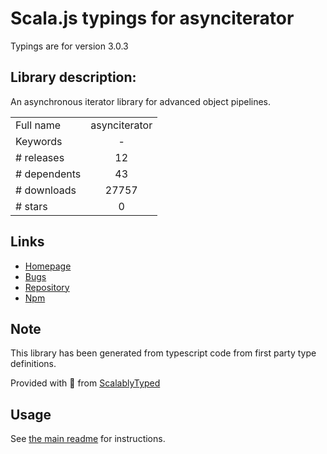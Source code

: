 
# Scala.js typings for asynciterator

Typings are for version 3.0.3

## Library description:
An asynchronous iterator library for advanced object pipelines.

|                    |                 |
| ------------------ | :-------------: |
| Full name          | asynciterator |
| Keywords           | - |
| # releases         | 12 |
| # dependents       | 43 |
| # downloads        | 27757 |
| # stars            | 0 |

## Links
- [Homepage](https://github.com/RubenVerborgh/AsyncIterator#readme)
- [Bugs](https://github.com/RubenVerborgh/AsyncIterator/issues)
- [Repository](https://github.com/RubenVerborgh/AsyncIterator)
- [Npm](https://www.npmjs.com/package/asynciterator)
    


## Note
This library has been generated from typescript code from first party type definitions.

Provided with :purple_heart: from [ScalablyTyped](https://github.com/oyvindberg/ScalablyTyped)

## Usage
See [the main readme](../../readme.md) for instructions.



